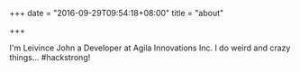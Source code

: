 +++
date = "2016-09-29T09:54:18+08:00"
title = "about"

+++


I'm Leivince John a Developer at Agila Innovations Inc.
I do weird and crazy things... #hackstrong!
